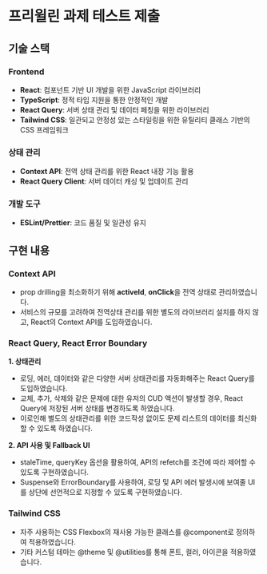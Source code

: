 # 프리윌린 과제 테스트 제출

## 기술 스택

### Frontend

- **React**: 컴포넌트 기반 UI 개발을 위한 JavaScript 라이브러리
- **TypeScript**: 정적 타입 지원을 통한 안정적인 개발
- **React Query**: 서버 상태 관리 및 데이터 페칭을 위한 라이브러리
- **Tailwind CSS**: 일관되고 안정성 있는 스타일링을 위한 유틸리티 클래스 기반의 CSS 프레임워크

### 상태 관리

- **Context API**: 전역 상태 관리를 위한 React 내장 기능 활용
- **React Query Client**: 서버 데이터 캐싱 및 업데이트 관리

### 개발 도구

- **ESLint/Prettier**: 코드 품질 및 일관성 유지

## 구현 내용

### Context API

- prop drilling을 최소화하기 위해 **activeId**, **onClick**을 전역 상태로 관리하였습니다.
- 서비스의 규모를 고려하여 전역상태 관리를 위한 별도의 라이브러리 설치를 하지 않고, React의 Context API를 도입하였습니다.

### React Query, React Error Boundary

**1. 상태관리**

- 로딩, 에러, 데이터와 같은 다양한 서버 상태관리를 자동화해주는 React Query를 도입하였습니다.
- 교체, 추가, 삭제와 같은 문제에 대한 유저의 CUD 액션이 발생할 경우, React Query에 저장된 서버 상태를 변경하도록 하였습니다.
- 이로인해 별도의 상태관리를 위한 코드작성 없이도 문제 리스트의 데이터를 최신화 할 수 있도록 하였습니다.

**2. API 사용 및 Fallback UI**

- staleTime, queryKey 옵션을 활용하여, API의 refetch를 조건에 따라 제어할 수 있도록 구현하였습니다.
- Suspense와 ErrorBoundary를 사용하여, 로딩 및 API 에러 발생시에 보여줄 UI를 상단에 선언적으로 지정할 수 있도록 구현하였습니다.

### Tailwind CSS

- 자주 사용하는 CSS Flexbox의 재사용 가능한 클래스를 @component로 정의하여 적용하였습니다.
- 기타 커스텀 테마는 @theme 및 @utilities를 통해 폰트, 컬러, 아이콘을 적용하였습니다.
